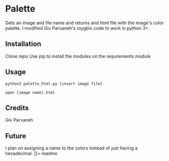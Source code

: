 <snippet>
 
# Palette
Gets an image and file name and returns and html file with the image's color palette. I modified Giv Parvaneh's roygbiv code to work in python 3+.
## Installation
Clone repo
Use pip to install the modules on the requirements module
## Usage
```
python3 palette_html.py [insert image file] 

open [image name].html
```
## Credits
Giv Parvaneh
## Future
I plan on assigning a name to the colors instead of just having a hexadecimal.
]]></content>
  <tabTrigger>readme</tabTrigger>
</snippet>
